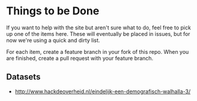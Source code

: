 # Things to be Done

If you want to help with the site but aren't sure what to do, feel free to pick up one of the items here. These
will eventually be placed in issues, but for now we're using a quick and dirty list.

For each item, create a feature branch in your fork of this repo. When you are finished, create a pull request with
your feature branch.

## Datasets

- http://www.hackdeoverheid.nl/eindelijk-een-demografisch-walhalla-3/

